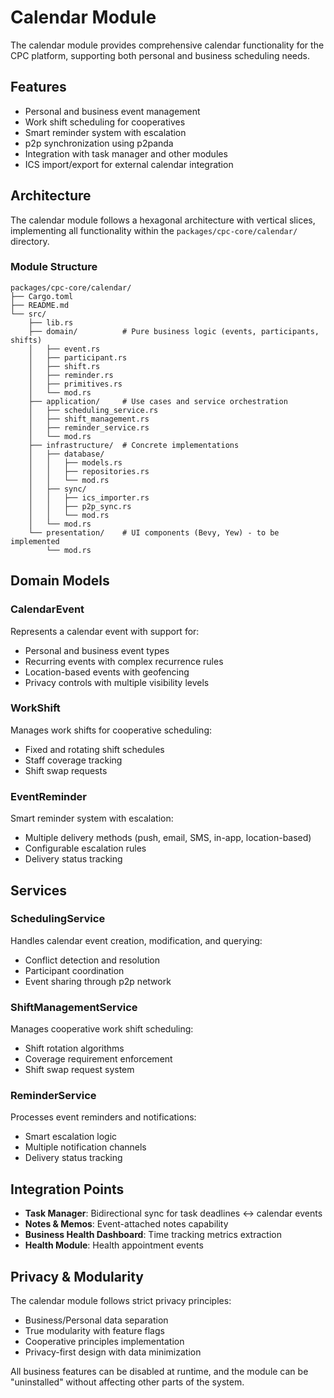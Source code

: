 # Calendar Module

The calendar module provides comprehensive calendar functionality for the CPC platform, supporting both personal and business scheduling needs.

## Features

- Personal and business event management
- Work shift scheduling for cooperatives
- Smart reminder system with escalation
- p2p synchronization using p2panda
- Integration with task manager and other modules
- ICS import/export for external calendar integration

## Architecture

The calendar module follows a hexagonal architecture with vertical slices, implementing all functionality within the `packages/cpc-core/calendar/` directory.

### Module Structure

```
packages/cpc-core/calendar/
├── Cargo.toml
├── README.md
└── src/
    ├── lib.rs
    ├── domain/          # Pure business logic (events, participants, shifts)
    │   ├── event.rs
    │   ├── participant.rs
    │   ├── shift.rs
    │   ├── reminder.rs
    │   ├── primitives.rs
    │   └── mod.rs
    ├── application/     # Use cases and service orchestration
    │   ├── scheduling_service.rs
    │   ├── shift_management.rs
    │   ├── reminder_service.rs
    │   └── mod.rs
    ├── infrastructure/  # Concrete implementations
    │   ├── database/
    │   │   ├── models.rs
    │   │   ├── repositories.rs
    │   │   └── mod.rs
    │   ├── sync/
    │   │   ├── ics_importer.rs
    │   │   ├── p2p_sync.rs
    │   │   └── mod.rs
    │   └── mod.rs
    └── presentation/    # UI components (Bevy, Yew) - to be implemented
        └── mod.rs
```

## Domain Models

### CalendarEvent

Represents a calendar event with support for:
- Personal and business event types
- Recurring events with complex recurrence rules
- Location-based events with geofencing
- Privacy controls with multiple visibility levels

### WorkShift

Manages work shifts for cooperative scheduling:
- Fixed and rotating shift schedules
- Staff coverage tracking
- Shift swap requests

### EventReminder

Smart reminder system with escalation:
- Multiple delivery methods (push, email, SMS, in-app, location-based)
- Configurable escalation rules
- Delivery status tracking

## Services

### SchedulingService

Handles calendar event creation, modification, and querying:
- Conflict detection and resolution
- Participant coordination
- Event sharing through p2p network

### ShiftManagementService

Manages cooperative work shift scheduling:
- Shift rotation algorithms
- Coverage requirement enforcement
- Shift swap request system

### ReminderService

Processes event reminders and notifications:
- Smart escalation logic
- Multiple notification channels
- Delivery status tracking

## Integration Points

- **Task Manager**: Bidirectional sync for task deadlines ↔ calendar events
- **Notes & Memos**: Event-attached notes capability
- **Business Health Dashboard**: Time tracking metrics extraction
- **Health Module**: Health appointment events

## Privacy & Modularity

The calendar module follows strict privacy principles:
- Business/Personal data separation
- True modularity with feature flags
- Cooperative principles implementation
- Privacy-first design with data minimization

All business features can be disabled at runtime, and the module can be "uninstalled" without affecting other parts of the system.
